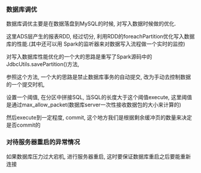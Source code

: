 ### 数据库调优

数据库调优主要是在数据落盘到MySQL的时候, 对写入数据时候做的优化.

这里ADS层产生的报表RDD, 经过切分, 利用RDD的foreachPartition优化写入数据库的性能.(其中还可以用
Spark的监听器来对数据写入流程做一个实时的监控)

对写入数据库性能优化的一个大的思路是重写了Spark源码中的JdbcUtils.savePartition()方法, 

参照这个方法, 一个大的思路是禁止数据库事务的自动提交, 改为手动去控制数据的一个提交时机, 

设置一个阈值, 在分区中拼接SQL, 当SQL的长度大于这个阈值execute, 
这里阈值是通过max_allow_packet(数据库server一次性接收数据包的大小来计算的)

然后execute到一定程度, commit, 这个地方我们是根据剩余缓冲页的数量来决定是否commit的


### 对待服务器重启的异常情况

如果数据库压力过大宕机, 进行服务器重启, 这时要保证数据库重启之后要能重新连接

